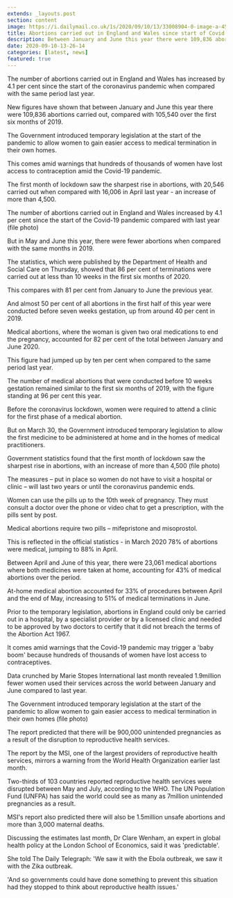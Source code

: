 ```yaml
---
extends: _layouts.post
section: content
image: https://i.dailymail.co.uk/1s/2020/09/10/13/33008904-0-image-a-45_1599740074894.jpg 
title: Abortions carried out in England and Wales since start of Covid pandemic is up by 4.1% 
description: Between January and June this year there were 109,836 abortions carried out, compared with just 105,540 over the first six months of 2019, official statistics released on Thursday have shown. 
date: 2020-09-10-13-26-14 
categories: [latest, news] 
featured: true 
--- 
```

The number of abortions carried out in England and Wales has increased by 4.1 per cent since the start of the coronavirus pandemic when compared with the same period last year.

New figures have shown that between January and June this year there were 109,836 abortions carried out, compared with 105,540 over the first six months of 2019.

The Government introduced temporary legislation at the start of the pandemic to allow women to gain easier access to medical termination in their own homes.

This comes amid warnings that hundreds of thousands of women have lost access to contraception amid the Covid-19 pandemic.

The first month of lockdown saw the sharpest rise in abortions, with 20,546 carried out when compared with 16,006 in April last year - an increase of more than 4,500.

The number of abortions carried out in England and Wales increased by 4.1 per cent since the start of the Covid-19 pandemic compared with last year (file photo)

But in May and June this year, there were fewer abortions when compared with the same months in 2019.

The statistics, which were published by the Department of Health and Social Care on Thursday, showed that 86 per cent of terminations were carried out at less than 10 weeks in the first six months of 2020. 

This compares with 81 per cent from January to June the previous year.

And almost 50 per cent of all abortions in the first half of this year were conducted before seven weeks gestation, up from around 40 per cent in 2019.

Medical abortions, where the woman is given two oral medications to end the pregnancy, accounted for 82 per cent of the total between January and June 2020.

This figure had jumped up by ten per cent when compared to the same period last year.

The number of medical abortions that were conducted before 10 weeks gestation remained similar to the first six months of 2019, with the figure standing at 96 per cent this year.

Before the coronavirus lockdown, women were required to attend a clinic for the first phase of a medical abortion. 

But on March 30, the Government introduced temporary legislation to allow the first medicine to be administered at home and in the homes of medical practitioners. 

Government statistics found that the first month of lockdown saw the sharpest rise in abortions, with an increase of more than 4,500 (file photo)

The measures – put in place so women do not have to visit a hospital or clinic – will last two years or until the coronavirus pandemic ends.



Women can use the pills up to the 10th week of pregnancy. They must consult a doctor over the phone or video chat to get a prescription, with the pills sent by post. 

Medical abortions require two pills – mifepristone and misoprostol.



This is reflected in the official statistics - in March 2020 78% of abortions were medical, jumping to 88% in April.

Between April and June of this year, there were 23,061 medical abortions where both medicines were taken at home, accounting for 43% of medical abortions over the period.

At-home medical abortion accounted for 33% of procedures between April and the end of May, increasing to 51% of medical terminations in June.

Prior to the temporary legislation, abortions in England could only be carried out in a hospital, by a specialist provider or by a licensed clinic and needed to be approved by two doctors to certify that it did not breach the terms of the Abortion Act 1967.

It comes amid warnings that the Covid-19 pandemic may trigger a 'baby boom' because hundreds of thousands of women have lost access to contraceptives.

Data crunched by Marie Stopes International last month revealed 1.9million fewer women used their services across the world between January and June compared to last year.

The Government introduced temporary legislation at the start of the pandemic to allow women to gain easier access to medical termination in their own homes (file photo)

The report predicted that there will be 900,000 unintended pregnancies as a result of the disruption to reproductive health services.

The report by the MSI, one of the largest providers of reproductive health services, mirrors a warning from the World Health Organization earlier last month. 

Two-thirds of 103 countries reported reproductive health services were disrupted between May and July, according to the WHO. The UN Population Fund (UNFPA) has said the world could see as many as 7million unintended pregnancies as a result. 

MSI's report also predicted there will also be 1.5million unsafe abortions and more than 3,000 maternal deaths. 

Discussing the estimates last month, Dr Clare Wenham, an expert in global health policy at the London School of Economics, said it was 'predictable'.

She told The Daily Telegraph: 'We saw it with the Ebola outbreak, we saw it with the Zika outbreak.

'And so governments could have done something to prevent this situation had they stopped to think about reproductive health issues.'

